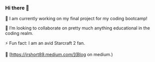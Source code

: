 ### Hi there  👋

🔭  I am currently working on my final project for my coding bootcamp!

👯  I’m looking to collaborate on pretty much anything educational in the coding realm.

⚡  Fun fact: I am an avid Starcraft 2 fan.

💬 [https://jrshort89.medium.com/](Blog on medium.)
<!--
**jrshort89/jrshort89** is a ✨ _special_ ✨ repository because its `README.md` (this file) appears on your GitHub profile.

Here are some ideas to get you started:

- 🔭 I’m currently working on ...
- 🌱 I’m currently learning ...
- 👯 I’m looking to collaborate on ...
- 🤔 I’m looking for help with ...
- 💬 Ask me about ...
- 📫 How to reach me: ...
- 😄 Pronouns: ...
- ⚡ Fun fact: ...
-->
